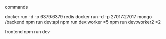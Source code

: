 


commands

docker run -d -p 6379:6379 redis
docker run -d -p 27017:27017 mongo
/backend
npm run dev:api
npm run dev:worker *5
npm run dev:worker2 *2




frontend
npm run dev
